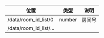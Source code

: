 | 位置                     | 类型     | 说明  |
|------------------------|--------|-----|
| /data/room_id_list/0   | number | 房间号 |
| /data/room_id_list/... |        |     | 

